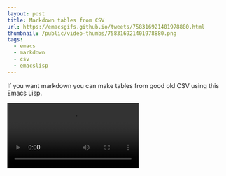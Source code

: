 ```yaml
---
layout: post
title: Markdown tables from CSV
url: https://emacsgifs.github.io/tweets/758316921401978880.html
thumbnail: /public/video-thumbs/758316921401978880.png
tags:
  - emacs
  - markdown
  - csv
  - emacslisp
---
```


If you want markdown you can make tables from good old CSV using this Emacs Lisp.

<script src="https://gist.github.com/jasonm23/4c221d4d5d34840d8e73c9425081e276.js"></script>

<video controls autoplay>
  <source src="/public/videos/758316921401978880.mp4" type="video/mp4">
  Sorry your browser does not support the video tag, maybe time to upgrade?
</video>
